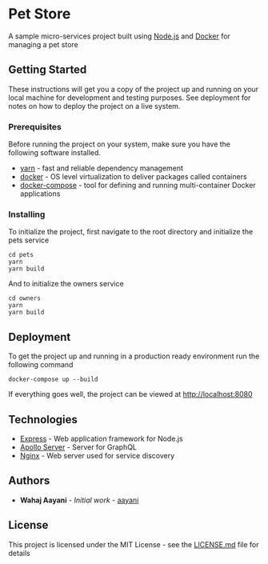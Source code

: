 # Pet Store

A sample micro-services project built using [Node.js](https://nodejs.org) and [Docker](https://docker.com) for managing a pet store

## Getting Started

These instructions will get you a copy of the project up and running on your local machine for development and testing purposes. See deployment for notes on how to deploy the project on a live system.

### Prerequisites

Before running the project on your system, make sure you have the following software installed.

- [yarn](https://yarnpkg.com) - fast and reliable dependency management
- [docker](https://docker.com) - OS level virtualization to deliver packages called containers
- [docker-compose](https://docs.docker.com/compose) - tool for defining and running multi-container Docker applications

### Installing

To initialize the project, first navigate to the root directory and initialize the pets service

```
cd pets
yarn
yarn build
```

And to initialize the owners service

```
cd owners
yarn
yarn build
```

## Deployment

To get the project up and running in a production ready environment run the following command

```
docker-compose up --build
```

If everything goes well, the project can be viewed at [http://localhost:8080](http://localhost:8080)

## Technologies

- [Express](https://expressjs.com) - Web application framework for Node.js
- [Apollo Server](https://www.apollographql.com/docs/apollo-server) - Server for GraphQL
- [Nginx](https://nginx.com) - Web server used for service discovery

## Authors

- **Wahaj Aayani** - _Initial work_ - [aayani](https://github.com/aayani)

## License

This project is licensed under the MIT License - see the [LICENSE.md](LICENSE.md) file for details
